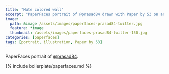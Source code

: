 ```yaml
---
title: "Mute colored wall"
excerpt: "PaperFaces portrait of @prasad84 drawn with Paper by 53 on an iPad."
image: 
  path: &image /assets/images/paperfaces-prasad84-twitter.jpg 
  feature: *image
  thumbnail: /assets/images/paperfaces-prasad84-twitter-150.jpg
categories: [paperfaces]
tags: [portrait, illustration, Paper by 53]
---
```


PaperFaces portrait of [@prasad84](https://twitter.com/prasad84).

{% include boilerplate/paperfaces.md %}
